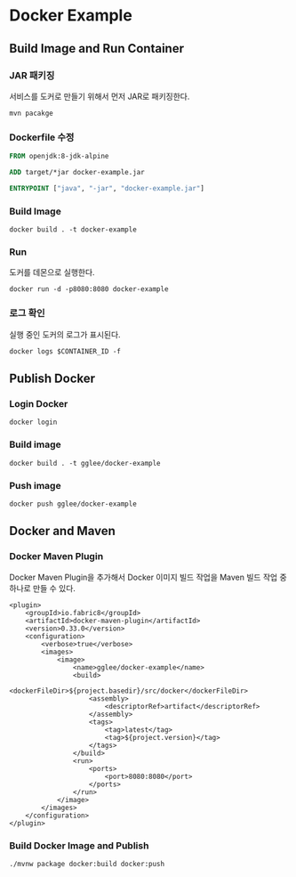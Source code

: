 # Docker Example

## Build Image and Run Container

### JAR 패키징
서비스를 도커로 만들기 위해서 먼저 JAR로 패키징한다.

```
mvn pacakge
```

### Dockerfile 수정
```dockerfile
FROM openjdk:8-jdk-alpine

ADD target/*jar docker-example.jar

ENTRYPOINT ["java", "-jar", "docker-example.jar"]
```

### Build Image
```
docker build . -t docker-example
```

### Run
도커를 데몬으로 실행한다.

```
docker run -d -p8080:8080 docker-example
```

### 로그 확인
실행 중인 도커의 로그가 표시된다.

```
docker logs $CONTAINER_ID -f
```

## Publish Docker

### Login Docker
```
docker login
```

### Build image
```
docker build . -t gglee/docker-example
```

### Push image
```
docker push gglee/docker-example
```

## Docker and Maven

### Docker Maven Plugin
Docker Maven Plugin을 추가해서 Docker 이미지 빌드 작업을  Maven 빌드 작업 중 하나로 만들 수 있다.

```
<plugin>
    <groupId>io.fabric8</groupId>
    <artifactId>docker-maven-plugin</artifactId>
    <version>0.33.0</version>
    <configuration>
        <verbose>true</verbose>
        <images>
            <image>
                <name>gglee/docker-example</name>
                <build>
                    <dockerFileDir>${project.basedir}/src/docker</dockerFileDir>
                    <assembly>
                        <descriptorRef>artifact</descriptorRef>
                    </assembly>
                    <tags>
                        <tag>latest</tag>
                        <tag>${project.version}</tag>
                    </tags>
                </build>
                <run>
                    <ports>
                        <port>8080:8080</port>
                    </ports>
                </run>
            </image>
        </images>
    </configuration>
</plugin>
```

### Build Docker Image and Publish
```
./mvnw package docker:build docker:push
```